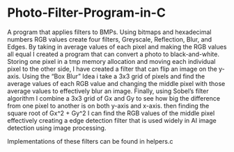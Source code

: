 # Photo-Filter-Program-in-C

A program that applies filters to BMPs. Using bitmaps and hexadecimal numbers RGB values create four filters, Greyscale, Reflection, Blur, and Edges. By taking in average values of each pixel and making the RGB values all equal I created a program that can convert a photo to black-and-white. Storing one pixel in a tmp memory allocation and moving each individual pixel to the other side, I have created a filter that can flip an image on the y- axis. Using the “Box Blur” Idea i take a 3x3 grid of pixels and find the average values of each RGB value and changing the middle pixel with those average values to effectively blur an image. Finally, using Sobel’s filter algorithm I combine a 3x3 grid of Gx and Gy to see how big the difference from one pixel to another is on both y-axis and x-axis. then finding the square root of Gx^2 + Gy^2 I can find the RGB values of the middle pixel effectively creating a edge detection filter that is used widely in AI image detection using image processing.

Implementations of these filters can be found in helpers.c
